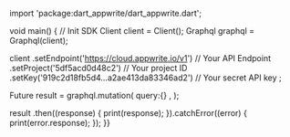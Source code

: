 import 'package:dart_appwrite/dart_appwrite.dart';

void main() { // Init SDK
  Client client = Client();
  Graphql graphql = Graphql(client);

  client
    .setEndpoint('https://cloud.appwrite.io/v1') // Your API Endpoint
    .setProject('5df5acd0d48c2') // Your project ID
    .setKey('919c2d18fb5d4...a2ae413da83346ad2') // Your secret API key
  ;

  Future result = graphql.mutation(
    query:{} ,
  );

  result
    .then((response) {
      print(response);
    }).catchError((error) {
      print(error.response);
  });
}}